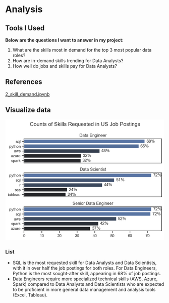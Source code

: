 # Analysis
## Tools I Used
**Below are the questions I want to answer in my project:**
1. What are the skills most in demand for the top 3 most popular data roles?
2. How are in-demand skills trending for Data Analysts?
3. How well do jobs and skills pay for Data Analysts?

## References
[2_skill_demand.ipynb](C:\Users\xfan7\OneDrive\Desktop\python\project_data\3_Project\2_skill_demand.ipynb)

## Visualize data
![US job postings in percentage](images\output.png)
### List
- SQL is the most requested skill for Data Analysts and Data Scientists, with it in over half the job postings for both roles. For Data Engineers, Python is the most sought-after skill, appearing in 68% of job postings.
- Data Engineers require more specialized technical skills (AWS, Azure, Spark) compared to Data Analysts and Data Scientists who are expected to be proficient in more general data management and analysis tools (Excel, Tableau).